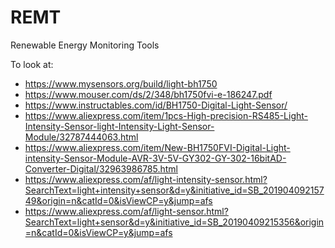 # REMT
Renewable Energy Monitoring Tools


To look at:
 - https://www.mysensors.org/build/light-bh1750
 - https://www.mouser.com/ds/2/348/bh1750fvi-e-186247.pdf
 - https://www.instructables.com/id/BH1750-Digital-Light-Sensor/
 - https://www.aliexpress.com/item/1pcs-High-precision-RS485-Light-Intensity-Sensor-light-Intensity-Light-Sensor-Module/32787444063.html
 - https://www.aliexpress.com/item/New-BH1750FVI-Digital-Light-intensity-Sensor-Module-AVR-3V-5V-GY302-GY-302-16bitAD-Converter-Digital/32963986785.html
 - https://www.aliexpress.com/af/light-intensity-sensor.html?SearchText=light+intensity+sensor&d=y&initiative_id=SB_20190409215749&origin=n&catId=0&isViewCP=y&jump=afs
 - https://www.aliexpress.com/af/light-sensor.html?SearchText=light+sensor&d=y&initiative_id=SB_20190409215356&origin=n&catId=0&isViewCP=y&jump=afs

